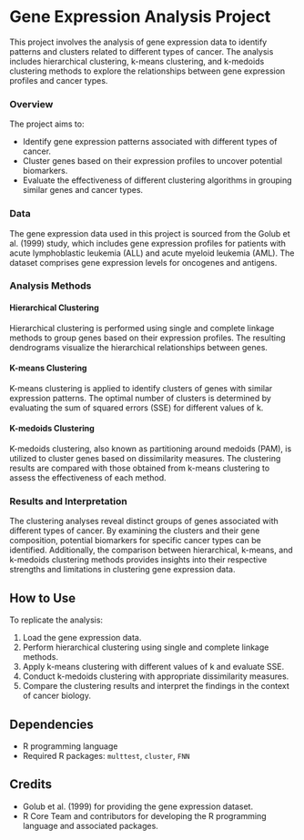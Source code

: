 # Gene Expression Analysis Project

This project involves the analysis of gene expression data to identify patterns and clusters related to different types of cancer. The analysis includes hierarchical clustering, k-means clustering, and k-medoids clustering methods to explore the relationships between gene expression profiles and cancer types.

### Overview

The project aims to:

- Identify gene expression patterns associated with different types of cancer.
- Cluster genes based on their expression profiles to uncover potential biomarkers.
- Evaluate the effectiveness of different clustering algorithms in grouping similar genes and cancer types.

### Data

The gene expression data used in this project is sourced from the Golub et al. (1999) study, which includes gene expression profiles for patients with acute lymphoblastic leukemia (ALL) and acute myeloid leukemia (AML). The dataset comprises gene expression levels for oncogenes and antigens.

### Analysis Methods

#### Hierarchical Clustering

Hierarchical clustering is performed using single and complete linkage methods to group genes based on their expression profiles. The resulting dendrograms visualize the hierarchical relationships between genes.

#### K-means Clustering

K-means clustering is applied to identify clusters of genes with similar expression patterns. The optimal number of clusters is determined by evaluating the sum of squared errors (SSE) for different values of k.

#### K-medoids Clustering

K-medoids clustering, also known as partitioning around medoids (PAM), is utilized to cluster genes based on dissimilarity measures. The clustering results are compared with those obtained from k-means clustering to assess the effectiveness of each method.

### Results and Interpretation

The clustering analyses reveal distinct groups of genes associated with different types of cancer. By examining the clusters and their gene composition, potential biomarkers for specific cancer types can be identified. Additionally, the comparison between hierarchical, k-means, and k-medoids clustering methods provides insights into their respective strengths and limitations in clustering gene expression data.

## How to Use

To replicate the analysis:

1. Load the gene expression data.
2. Perform hierarchical clustering using single and complete linkage methods.
3. Apply k-means clustering with different values of k and evaluate SSE.
4. Conduct k-medoids clustering with appropriate dissimilarity measures.
5. Compare the clustering results and interpret the findings in the context of cancer biology.

## Dependencies

- R programming language
- Required R packages: `multtest`, `cluster`, `FNN`

## Credits

- Golub et al. (1999) for providing the gene expression dataset.
- R Core Team and contributors for developing the R programming language and associated packages.

